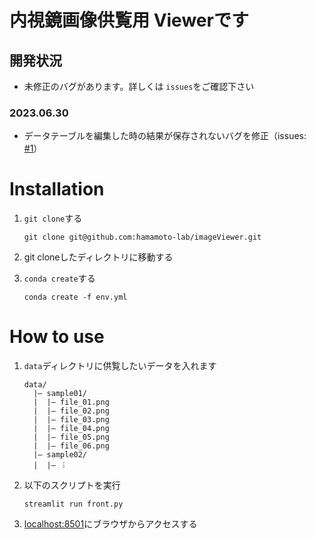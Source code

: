 # 内視鏡画像供覧用 Viewerです

## 開発状況

- 未修正のバグがあります。詳しくは `issues`をご確認下さい

### 2023.06.30

- データテーブルを編集した時の結果が保存されないバグを修正（issues: [#1](https://github.com/hamamoto-lab/imageViewer/issues/1)）

# Installation

1. `git clone`する

   ```
   git clone git@github.com:hamamoto-lab/imageViewer.git
   ```
2. git cloneしたディレクトリに移動する
3. `conda create`する

   ```
   conda create -f env.yml
   ```

# How to use

1. `data`ディレクトリに供覧したいデータを入れます

   ```
   data/
     |– sample01/
     |	|– file_01.png
     |	|– file_02.png
     |	|– file_03.png
     |	|– file_04.png
     |	|– file_05.png
     |	|– file_06.png
     |– sample02/
     |	|– ︙

   ```
2. 以下のスクリプトを実行

   ```
   streamlit run front.py
   ```
3. [localhost:8501](http://localhost:8501)にブラウザからアクセスする
